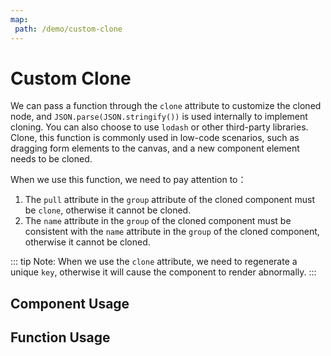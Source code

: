 ```yaml
---
map:
 path: /demo/custom-clone
---
```


# Custom Clone


We can pass a function through the `clone` attribute to customize the cloned node, and `JSON.parse(JSON.stringify())` is used internally to implement cloning. You can also choose to use `lodash` or other third-party libraries. Clone, this function is commonly used in low-code scenarios, such as dragging form elements to the canvas, and a new component element needs to be cloned.

When we use this function, we need to pay attention to：
1. The `pull` attribute in the `group` attribute of the cloned component must be `clone`, otherwise it cannot be cloned.
2. The `name` attribute in the `group` of the cloned component must be consistent with the `name` attribute in the `group` of the cloned component, otherwise it cannot be cloned.

::: tip
Note: When we use the `clone` attribute, we need to regenerate a unique `key`, otherwise it will cause the component to render abnormally.
:::

## Component Usage

<demo src="./demo.vue"
title="Clone using components"
desc="Pass through the pull.clone attribute of the group to realize clone">
</demo>

## Function Usage

<demo src="./function.vue"
title="Cloning using function"
desc="Use function to pass options to achieve cloning">
</demo>
